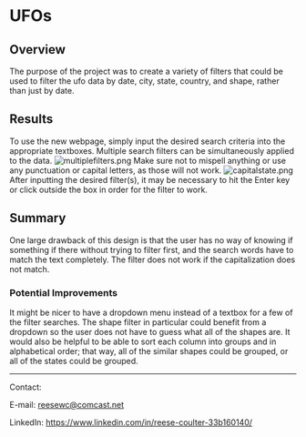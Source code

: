 # UFOs

## Overview
The purpose of the project was to create a variety of filters that could be used to filter the ufo data by date, city, state, country, and shape, rather than just by date.


## Results
To use the new webpage, simply input the desired search criteria into the appropriate textboxes. Multiple search filters can be simultaneously applied to the data. ![multiplefilters.png](https://github.com/Athenus/UFOs/blob/c6f047448d993cfae4b74155cfd479b389d3cf7f/static/images/multiplefilters.png) Make sure not to mispell anything or use any punctuation or capital letters, as those will not work. ![capitalstate.png](https://github.com/Athenus/UFOs/blob/c6f047448d993cfae4b74155cfd479b389d3cf7f/static/images/capitalstate.png) After inputting the desired filter(s), it may be necessary to hit the Enter key or click outside the box in order for the filter to work.

## Summary
One large drawback of this design is that the user has no way of knowing if something if there without trying to filter first, and the search words have to match the text completely. The filter does not work if the capitalization does not match. 

### Potential Improvements
It might be nicer to have a dropdown menu instead of a textbox for a few of the filter searches. The shape filter in particular could benefit from a dropdown so the user does not have to guess what all of the shapes are. It would also be helpful to be able to sort each column into groups and in alphabetical order; that way, all of the similar shapes could be grouped, or all of the states could be grouped.

***
Contact:

E-mail: reesewc@comcast.net

LinkedIn: https://www.linkedin.com/in/reese-coulter-33b160140/
